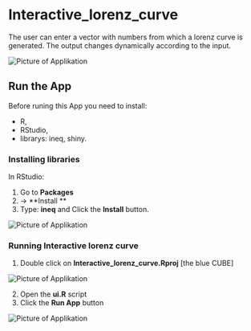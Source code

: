 # Interactive_lorenz_curve

The user can enter a vector with numbers from which a lorenz curve is generated. The output changes dynamically according to the input.

![Picture of Applikation](https://user-images.githubusercontent.com/5526910/65230704-9f2aa100-dace-11e9-86e3-b55a98b1f77f.png)

## Run the App

Before runing this App you need to install:
- R, 
- RStudio,
- librarys: ineq, shiny.

### Installing libraries
In RStudio:
1. Go to **Packages** 
2. -> **Install **
3. Type: **ineq** 
 and Click the **Install** button.

![Picture of Applikation](https://user-images.githubusercontent.com/5526910/65965220-9044d680-e45e-11e9-9502-ed4f7cab5338.png)

### Running Interactive lorenz curve

1. Double click on **Interactive_lorenz_curve.Rproj**  [the blue CUBE]

![Picture of Applikation](https://user-images.githubusercontent.com/5526910/65965920-abfcac80-e45f-11e9-839c-f13d4c4a627f.png)

2. Open the **ui.R** script
3. Click the **Run App** button

![Picture of Applikation](https://user-images.githubusercontent.com/5526910/65966140-fd0ca080-e45f-11e9-986e-bde1b01afae7.png)


